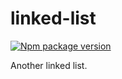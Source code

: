 # linked-list

[![Npm package version](https://badgen.net/npm/v/@zimtsui/linked-list)](https://www.npmjs.com/package/@zimtsui/linked-list)

Another linked list.

